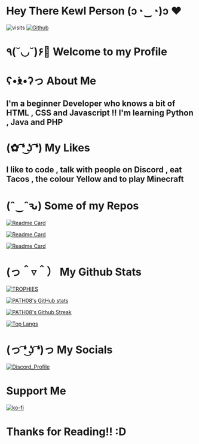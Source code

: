 # Hey There Kewl Person (ɔ◔‿◔)ɔ ♥

![visits](https://komarev.com/ghpvc/?username=PATH08&color=yellow&style=plastic-square) [![Github](https://img.shields.io/github/followers/PATH08?label=Followers&style=social)](https://github.com/PATH08)

# ٩(˘◡˘)۶🍾 Welcome to my Profile

# ʕ•́ᴥ•̀ʔっ About Me
## I'm a beginner Developer who knows a bit of HTML , CSS and Javascript !! I'm learning  Python , Java and PHP 

# (✿ ͡❛ ͜ʖ ͡❛) My Likes
## I like to code , talk with people on Discord , eat Tacos , the colour Yellow and to play Minecraft

# (ˆ‿ˆԅ) Some of my Repos

[![Readme Card](https://github-readme-stats.vercel.app/api/pin/?username=PATH08&repo=PATH08.github.io&theme=omni&show_owner=true)](https://github.com/PATH08/PATH08.github.io)    

[![Readme Card](https://github-readme-stats.vercel.app/api/pin/?username=PATH08&repo=AyyOrange&theme=omni&show_owner=true)](https://github.com/PATH08/AyyOrange)

[![Readme Card](https://github-readme-stats.vercel.app/api/pin/?username=PATH08&repo=sanitizer.ml&theme=omni&show_owner=true)](https://github.com/PATH08/sanitizer.ml)



# (っ＾▿＾） My Github Stats

[![TROPHIES](https://github-profile-trophy.vercel.app/?username=PATH08&theme=radical)](https://github.com/PATH08)

[![PATH08's GitHub stats](https://github-readme-stats.vercel.app/api?username=PATH08&theme=omni&show_icons=true)](https://github.com/PATH08)

[![PATH08's Github Streak](https://github-readme-streak-stats.herokuapp.com?user=PATH08&theme=omni)](https://github.com/PATH08)

[![Top Langs](https://github-readme-stats.vercel.app/api/top-langs/?username=PATH08&layout=compact&theme=omni)](https://github.com/PATH08)

# (っ ͡❛ ͜ʖ ͡❛)っ My Socials

[![Discord_Profile](https://discord.c99.nl/widget/theme-2/560347189142880281.png)](https://discord.com/users/560347189142880281)

# Support Me

[![ko-fi](https://ko-fi.com/img/githubbutton_sm.svg)](https://ko-fi.com/L4L14Y3FX)


# Thanks for Reading!! :D
